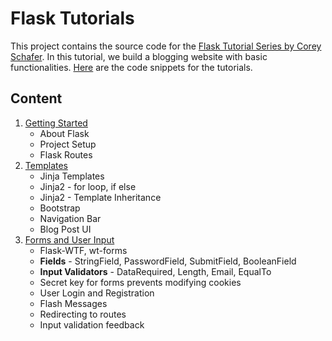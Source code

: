 # Flask Tutorials

This project contains the source code for the [Flask Tutorial Series by Corey Schafer](https://www.youtube.com/watch?v=MwZwr5Tvyxo&list=PL-osiE80TeTs4UjLw5MM6OjgkjFeUxCYH).
In this tutorial, we build a blogging website with basic functionalities. 
[Here](https://github.com/CoreyMSchafer/code_snippets/tree/master/Python/Flask_Blog) are the code snippets for the tutorials.

## Content

1. [Getting Started](https://www.youtube.com/watch?v=MwZwr5Tvyxo&list=PL-osiE80TeTs4UjLw5MM6OjgkjFeUxCYH&index=1)
    - About Flask
    - Project Setup
    - Flask Routes
2. [Templates](https://www.youtube.com/watch?v=QnDWIZuWYW0&list=PL-osiE80TeTs4UjLw5MM6OjgkjFeUxCYH&index=2)
    - Jinja Templates
    - Jinja2 - for loop, if else
    - Jinja2 - Template Inheritance
    - Bootstrap
    - Navigation Bar
    - Blog Post UI
3. [Forms and User Input](https://www.youtube.com/watch?v=UIJKdCIEXUQ&list=PL-osiE80TeTs4UjLw5MM6OjgkjFeUxCYH&index=3)
    - Flask-WTF, wt-forms
    - **Fields** - StringField, PasswordField, SubmitField, BooleanField
    - **Input Validators** - DataRequired, Length, Email, EqualTo
    - Secret key for forms prevents modifying cookies
    - User Login and Registration
    - Flash Messages
    - Redirecting to routes
    - Input validation feedback